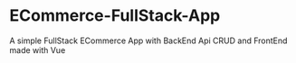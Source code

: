 # ECommerce-FullStack-App
A simple FullStack ECommerce App with BackEnd Api CRUD and FrontEnd made with Vue
